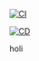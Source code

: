 [![CI](https://github.com/valrive/Movies/actions/workflows/ci.yml/badge.svg)](https://github.com/valrive/Movies/actions/workflows/ci.yml)

[![CD](https://github.com/valrive/Movies/actions/workflows/cd.yml/badge.svg)](https://github.com/valrive/Movies/actions/workflows/cd.yml)

holi
